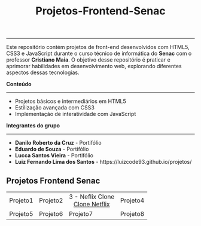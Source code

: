 <header>
  <h1>Projetos-Frontend-Senac</h1>
</header>
<hr>
<p>
  Este repositório contém projetos de front-end desenvolvidos com HTML5, CSS3 e JavaScript 
  durante o curso técnico de informática do <b>Senac</b> com o professor <b>Cristiano Maia</b>. 
  O objetivo desse repositório é praticar e aprimorar habilidades em desenvolvimento web,
  explorando diferentes aspectos dessas tecnologias.
</p>

<b>Conteúdo</b>
<br>

<hr>
<ul>
  <li>Projetos básicos e intermediários em HTML5</li>
  <li>Estilização avançada com CSS3</li>
  <li>Implementação de interatividade com JavaScript</li>
</ul>

<b>Integrantes do grupo</b>
<hr>
<ul>
  <li><b>Danilo Roberto da Cruz</b> - Portifólio</li>
  <li><b>Eduardo de Souza</b> - Portifólio</li>
  <li><b>Lucca Santos Vieira</b> - Portifólio</li>
  <li><b>Luiz Fernando Lima dos Santos</b> - https://luizcode93.github.io/projetos/</li>
</ul>

<h2>Projetos Frontend Senac</h2>

<table>
  <tr>
    <td>Projeto1</td>
    <td>Projeto2</td>
    <td align="center">
      3 - Neflix Clone<br>
      <a href="https://luizcode93.github.io/Projetos-Frontend-Senac/" target="_blank">Clone Netflix</a>
    </td>
    <td>Projeto4</td>
  </tr>
  <tr>
    <td>Projeto5</td>
    <td>Projeto6</td>
    <td>Projeto7</td>
    <td>Projeto8</td>
  </tr>








